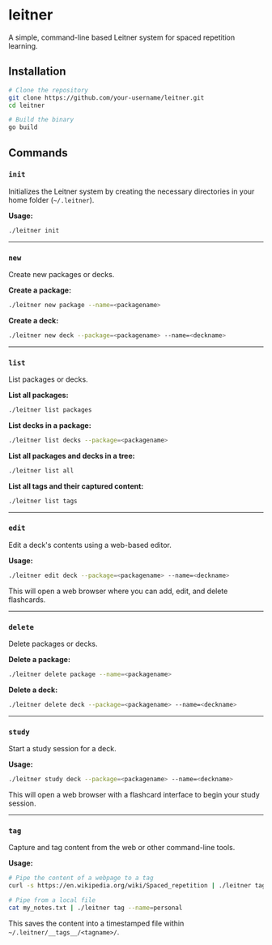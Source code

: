 # leitner

A simple, command-line based Leitner system for spaced repetition learning.

## Installation

```bash
# Clone the repository
git clone https://github.com/your-username/leitner.git
cd leitner

# Build the binary
go build
```

## Commands

### `init`

Initializes the Leitner system by creating the necessary directories in your home folder (`~/.leitner`).

**Usage:**
```bash
./leitner init
```

---

### `new`

Create new packages or decks.

**Create a package:**
```bash
./leitner new package --name=<packagename>
```

**Create a deck:**
```bash
./leitner new deck --package=<packagename> --name=<deckname>
```

---

### `list`

List packages or decks.

**List all packages:**
```bash
./leitner list packages
```

**List decks in a package:**
```bash
./leitner list decks --package=<packagename>
```

**List all packages and decks in a tree:**
```bash
./leitner list all
```

**List all tags and their captured content:**
```bash
./leitner list tags
```

---

### `edit`

Edit a deck's contents using a web-based editor.

**Usage:**
```bash
./leitner edit deck --package=<packagename> --name=<deckname>
```
This will open a web browser where you can add, edit, and delete flashcards.

---

### `delete`

Delete packages or decks.

**Delete a package:**
```bash
./leitner delete package --name=<packagename>
```

**Delete a deck:**
```bash
./leitner delete deck --package=<packagename> --name=<deckname>
```

---

### `study`

Start a study session for a deck.

**Usage:**
```bash
./leitner study deck --package=<packagename> --name=<deckname>
```
This will open a web browser with a flashcard interface to begin your study session.

---

### `tag`

Capture and tag content from the web or other command-line tools.

**Usage:**
```bash
# Pipe the content of a webpage to a tag
curl -s https://en.wikipedia.org/wiki/Spaced_repetition | ./leitner tag --name=learning

# Pipe from a local file
cat my_notes.txt | ./leitner tag --name=personal
```
This saves the content into a timestamped file within `~/.leitner/__tags__/<tagname>/`.
